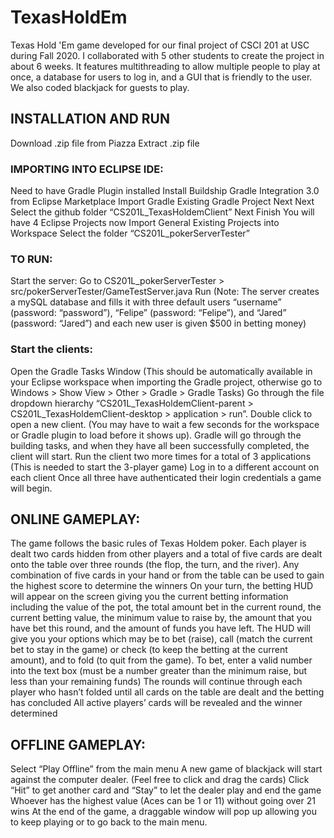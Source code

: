 # TexasHoldEm
Texas Hold 'Em game developed for our final project of CSCI 201 at USC during Fall 2020. I collaborated with 5 other students to create the project in about 6 weeks. It features multithreading to allow multiple people to play at once, a database for users to log in, and a GUI that is friendly to the user. We also coded blackjack for guests to play. 

## INSTALLATION AND RUN 
Download .zip file from Piazza
Extract .zip file

### IMPORTING INTO ECLIPSE IDE:
Need to have Gradle Plugin installed
Install Buildship Gradle Integration 3.0 from Eclipse Marketplace 
Import
Gradle
Existing Gradle Project
Next
Next
Select the github folder “CS201L_TexasHoldemClient”
Next
Finish
You will have 4 Eclipse Projects now
Import
General
Existing Projects into Workspace
Select the folder “CS201L_pokerServerTester”

### TO RUN:
Start the server:
Go to CS201L_pokerServerTester > src/pokerServerTester/GameTestServer.java
Run
(Note: The server creates a mySQL database and fills it with three default users “username” (password: “password”), “Felipe” (password: “Felipe”), and “Jared” (password: “Jared”) and each new user is given $500 in betting money)


### Start the clients:
Open the Gradle Tasks Window (This should be automatically available in your Eclipse workspace when importing the Gradle project, otherwise go to Windows > Show View > Other > Gradle > Gradle Tasks)
Go through the file dropdown hierarchy  “CS201L_TexasHoldemClient-parent >  CS201L_TexasHoldemClient-desktop > application > run”. Double click to open a new client. (You may have to wait a few seconds for the workspace or Gradle plugin to load before it shows up).
Gradle will go through the building tasks, and when they have all been successfully completed, the client will start.
Run the client two more times for a total of 3 applications (This is needed to start the 3-player game)
Log in to a different account on each client
Once all three have authenticated their login credentials a game will begin.



## ONLINE GAMEPLAY:
The game follows the basic rules of Texas Holdem poker. Each player is dealt two cards hidden from other players  and a total of five cards are dealt onto the table over three rounds (the flop, the turn, and the river). Any combination of five cards in your hand or from the table can be used to gain the highest score to determine the winners
On your turn, the betting HUD will appear on the screen giving you the current betting information including the value of the pot, the total amount bet in the current round, the current betting value, the minimum value to raise by, the amount that you have bet this round, and the amount of funds you have left.
The HUD will give you your options which may be to bet (raise), call (match the current bet to stay in the game) or check (to keep the betting at the current amount), and to fold (to quit from the game). 
To bet, enter a valid number into the text box (must be a number greater than the minimum raise, but less than your remaining funds)
The rounds will continue through each player who hasn’t folded until all cards on the table are dealt and the betting has concluded
All active players’ cards will be revealed and the winner determined

## OFFLINE GAMEPLAY:
Select “Play Offline” from the main menu
A new game of blackjack will start against the computer dealer. (Feel free to click and drag the cards)
Click “Hit” to get another card and “Stay” to let the dealer play and end the game
Whoever has the highest value (Aces can be 1 or 11) without going over 21 wins
At the end of the game, a draggable window will pop up allowing you to keep playing or to go back to the main menu.

